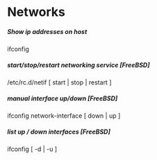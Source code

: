 # Networks

##### Show ip addresses on host

ifconfig

#####  start/stop/restart networking service [FreeBSD]

/etc/rc.d/netif [ start | stop | restart ]

##### manual interface up/down [FreeBSD]

ifconfig network-interface [ down | up ]

##### list up / down interfaces [FreeBSD]

ifconfig [ -d | -u ]